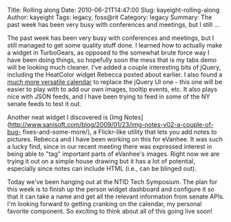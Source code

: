 Title: Rolling along
Date: 2010-06-21T14:47:00
Slug: kayeight-rolling-along
Author: kayeight
Tags: legacy, foss@rit
Category: legacy
Summary: The past week has been very busy with conferences and meetings, but I still ... 

The past week has been very busy with conferences and meetings, but I still
managed to get some quality stuff done. I learned how to actually make a
widget in TurboGears, as opposed to the somewhat brute force way I have been
doing things, so hopefully soon the mess that is my tabs demo will be looking
much cleaner. I've added a couple interesting bits of jQuery, including the
HeatColor widget Rebecca posted about earlier. I also found a [much more
versatile calendar](http://arshaw.com/fullcalendar/) to replace the jQuery UI
one - this one will be easier to play with to add our own images, tooltip
events, etc. It also plays nice with JSON feeds, and I have been trying to
feed in some of the NY senate feeds to test it out.

Another neat widget I discovered is [Img
Notes](http://www.sanisoft.com/blog/2009/01/23/img-notes-v02-a-couple-of-bug-
fixes-and-some-more/), a Flickr-like utility that lets you add notes to
pictures. Rebecca and I have been working on this for eVanhee. It was such a
lucky find, since in our recent meeting there was expressed interest in being
able to "tag" important parts of eVanhee's images. Right now we are trying it
out on a simple house drawing but it has a lot of potential, especially since
notes can include HTML (i.e., can be blinged out).

Today we've been hanging out at the NTID Tech Symposium. The plan for this
week is to finish up the person widget dashboard and configure it so that it
can take a name and get all the relevant information from senate APIs. I'm
looking forward to getting cranking on the calendar, my personal favorite
component. So exciting to think about all of this going live soon!

